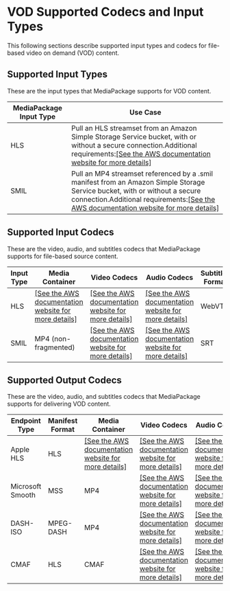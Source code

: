 # VOD Supported Codecs and Input Types<a name="supported-inputs-vod"></a>

This following sections describe supported input types and codecs for file\-based video on demand \(VOD\) content\.

## Supported Input Types<a name="supported-types-vod"></a>

These are the input types that MediaPackage supports for VOD content\.


| MediaPackage Input Type | Use Case | 
| --- | --- | 
| HLS | Pull an HLS streamset from an Amazon Simple Storage Service bucket, with or without a secure connection\.Additional requirements:[\[See the AWS documentation website for more details\]](http://docs.aws.amazon.com/mediapackage/latest/ug/supported-inputs-vod.html) | 
| SMIL | Pull an MP4 streamset referenced by a \.smil manifest from an Amazon Simple Storage Service bucket, with or without a secure connection\.Additional requirements:[\[See the AWS documentation website for more details\]](http://docs.aws.amazon.com/mediapackage/latest/ug/supported-inputs-vod.html) | 

## Supported Input Codecs<a name="suported-inputs-codecs-vod"></a>

These are the video, audio, and subtitles codecs that MediaPackage supports for file\-based source content\.


| Input Type | Media Container | Video Codecs | Audio Codecs | Subtitles Format | 
| --- | --- | --- | --- | --- | 
| HLS |  [\[See the AWS documentation website for more details\]](http://docs.aws.amazon.com/mediapackage/latest/ug/supported-inputs-vod.html)  | [\[See the AWS documentation website for more details\]](http://docs.aws.amazon.com/mediapackage/latest/ug/supported-inputs-vod.html) | [\[See the AWS documentation website for more details\]](http://docs.aws.amazon.com/mediapackage/latest/ug/supported-inputs-vod.html) | WebVTT | 
| SMIL | MP4 \(non\-fragmented\) | [\[See the AWS documentation website for more details\]](http://docs.aws.amazon.com/mediapackage/latest/ug/supported-inputs-vod.html) |  [\[See the AWS documentation website for more details\]](http://docs.aws.amazon.com/mediapackage/latest/ug/supported-inputs-vod.html) | SRT | 

## Supported Output Codecs<a name="suported-outputs-codecs-vod"></a>

These are the video, audio, and subtitles codecs that MediaPackage supports for delivering VOD content\.


| Endpoint Type | Manifest Format | Media Container | Video Codecs | Audio Codecs | Subtitles Format | 
| --- | --- | --- | --- | --- | --- | 
| Apple HLS | HLS | [\[See the AWS documentation website for more details\]](http://docs.aws.amazon.com/mediapackage/latest/ug/supported-inputs-vod.html) | [\[See the AWS documentation website for more details\]](http://docs.aws.amazon.com/mediapackage/latest/ug/supported-inputs-vod.html) | [\[See the AWS documentation website for more details\]](http://docs.aws.amazon.com/mediapackage/latest/ug/supported-inputs-vod.html) | WebVTT | 
| Microsoft Smooth | MSS | MP4 | [\[See the AWS documentation website for more details\]](http://docs.aws.amazon.com/mediapackage/latest/ug/supported-inputs-vod.html) | [\[See the AWS documentation website for more details\]](http://docs.aws.amazon.com/mediapackage/latest/ug/supported-inputs-vod.html) | DFXP | 
| DASH\-ISO | MPEG\-DASH | MP4 | [\[See the AWS documentation website for more details\]](http://docs.aws.amazon.com/mediapackage/latest/ug/supported-inputs-vod.html) | [\[See the AWS documentation website for more details\]](http://docs.aws.amazon.com/mediapackage/latest/ug/supported-inputs-vod.html) | EBU\-TT | 
| CMAF | HLS | CMAF | [\[See the AWS documentation website for more details\]](http://docs.aws.amazon.com/mediapackage/latest/ug/supported-inputs-vod.html) | [\[See the AWS documentation website for more details\]](http://docs.aws.amazon.com/mediapackage/latest/ug/supported-inputs-vod.html) | WebVTT | 